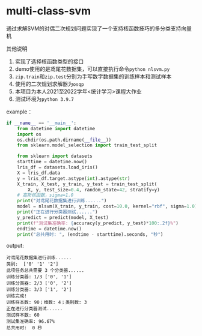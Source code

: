# multi-class-svm
通过求解SVM的对偶二次规划问题实现了一个支持核函数技巧的多分类支持向量机

其他说明
1. 实现了选择核函数类型的接口
2. demo使用的是鸢尾花数据集，可以直接执行命令```python nlsvm.py```
3. ```zip.train```和```zip.test```分别为手写数字数据集的训练样本和测试样本
4. 使用的二次规划求解器为```osqp```
5. 本项目为本人2021至2022学年<统计学习>课程大作业
6. 测试环境为```python 3.9.7```

example：
```python
if __name__ == '__main__':
    from datetime import datetime
    import os
    os.chdir(os.path.dirname(__file__))
    from sklearn.model_selection import train_test_split

    from sklearn import datasets
    starttime = datetime.now()
    lris_df = datasets.load_iris()
    X = lris_df.data
    y = lris_df.target.astype(int).astype(str)
    X_train, X_test, y_train, y_test = train_test_split(
        X, y, test_size=0.4, random_state=42, stratify=y)
    # 高斯核函数，sigma=1.0
    print("对鸢尾花数据集进行训练......")
    model = nlsvm(X_train, y_train, cost=10.0, kernel="rbf", sigma=1.0)
    print("正在进行分类器测试......")
    y_predict = predict(model, X_test)
    print(f"测试集准确率: {accuracy(y_predict, y_test)*100:.2f}%")
    endtime = datetime.now()
    print("总共用时: ", (endtime - starttime).seconds, "秒")
```

output:
```
对鸢尾花数据集进行训练......
类别:  ['0' '1' '2']
此项任务总共需要 3 个分类器......
训练分类器: 1/3 ['0', '1']
训练分类器: 2/3 ['0', '2']
训练分类器: 3/3 ['1', '2']
训练完成!
训练样本数: 90；维数: 4；类别数: 3
正在进行分类器测试......
测试样本数: 60
测试集准确率: 96.67%
总共用时:  0 秒
```
